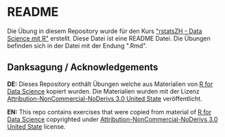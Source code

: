 # README

Die Übung in diesem Repository wurde für den Kurs ["rstatsZH - Data Science mit R"](https://rstatszh.github.io/website/?utm_source=README&utm_medium=GitHub) erstellt. Diese Datei ist eine README Datei. Die Übungen befinden sich in der Datei mit der Endung ".Rmd".

## Danksagung / Acknowledgements

**DE:** Dieses Repository enthält Übungen welche aus Materialien von
[R for Data Science](https://datasciencebox.org/) kopiert wurden. Die Materialien wurden mit der Lizenz [Attribution-NonCommercial-NoDerivs 3.0 United State](https://creativecommons.org/licenses/by-nc-nd/3.0/us/) veröffentlicht.

**EN:** This repo contains exercises that were copied from material of [R for Data Science](https://datasciencebox.org/) copyrighted under [Attribution-NonCommercial-NoDerivs 3.0 United State](https://creativecommons.org/licenses/by-nc-nd/3.0/us/) license.


